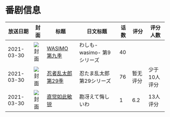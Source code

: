 # 番剧信息

|放送日期|封面|标题|日文标题|话数|评分|评分人数|
|---|---|---|---|---|---|---|
|2021-03-30|![封面](https://lain.bgm.tv/pic/cover/c/b0/48/365856_xx202.jpg)|[WASIMO 第九季](https://bangumi.tv/subject/365856)|わしも-wasimo- 第9シリーズ|40|||
|2021-03-30|![封面](https://lain.bgm.tv/pic/cover/c/03/34/375671_TSLUR.jpg)|[忍者乱太郎 第29季](https://bangumi.tv/subject/375671)|忍たま乱太郎 第29シリーズ|76|暂无评分|少于10人评分|
|2021-03-30|![封面](https://lain.bgm.tv/pic/cover/c/54/95/451347_j3Buv.jpg)|[直觉如此敏锐](https://bangumi.tv/subject/451347)|勘冴えて悔しいわ|1|6.2|13人评分|
